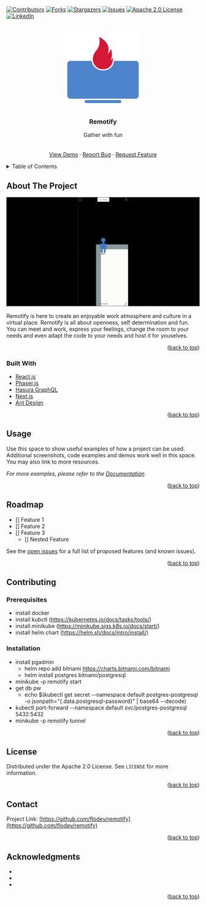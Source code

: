 <div id="top"></div>
<!--
*** Thanks for checking out the Best-README-Template. If you have a suggestion
*** that would make this better, please fork the repo and create a pull request
*** or simply open an issue with the tag "enhancement".
*** Don't forget to give the project a star!
*** Thanks again! Now go create something AMAZING! :D
-->



<!-- PROJECT SHIELDS -->
<!--
*** I'm using markdown "reference style" links for readability.
*** Reference links are enclosed in brackets [ ] instead of parentheses ( ).
*** See the bottom of this document for the declaration of the reference variables
*** for contributors-url, forks-url, etc. This is an optional, concise syntax you may use.
*** https://www.markdownguide.org/basic-syntax/#reference-style-links
-->
[![Contributors][contributors-shield]][contributors-url]
[![Forks][forks-shield]][forks-url]
[![Stargazers][stars-shield]][stars-url]
[![Issues][issues-shield]][issues-url]
[![Apache 2.0 License][license-shield]][license-url]
[![LinkedIn][linkedin-shield]][linkedin-url]



<!-- PROJECT LOGO -->
<br />
<div align="center">
  <a href="https://github.com/flodev/remotify">
    <img src="logo_github.png" alt="Logo" width="200" height="200">
  </a>

<h3 align="center">Remotify</h3>

  <p align="center">
    Gather with fun
    <br />
    <!-- <a href="https://github.com/flodev/remotify"><strong>Explore the docs »</strong></a> -->
    <br />
    <br />
    <a href="https://meet.remotify.place">View Demo</a>
    ·
    <a href="https://github.com/flodev/remotify/issues">Report Bug</a>
    ·
    <a href="https://github.com/flodev/remotify/issues">Request Feature</a>
  </p>
</div>



<!-- TABLE OF CONTENTS -->
<details>
  <summary>Table of Contents</summary>
  <ol>
    <li>
      <a href="#about-the-project">About The Project</a>
      <ul>
        <li><a href="#built-with">Built With</a></li>
      </ul>
    </li>
    <li>
      <a href="#getting-started">Getting Started</a>
      <ul>
        <li><a href="#prerequisites">Prerequisites</a></li>
        <li><a href="#installation">Installation</a></li>
      </ul>
    </li>
    <li><a href="#usage">Usage</a></li>
    <li><a href="#roadmap">Roadmap</a></li>
    <li><a href="#contributing">Contributing</a></li>
    <li><a href="#license">License</a></li>
    <li><a href="#contact">Contact</a></li>
    <li><a href="#acknowledgments">Acknowledgments</a></li>
  </ol>
</details>



<!-- ABOUT THE PROJECT -->
## About The Project

[![Product Name Screen Shot][product-screenshot]](https://meet.screen_recording_webrtc.gif)

Remotify is here to create an enjoyable work atmosphere and culture in a virtual place. Remotify is all about openness, self determination and fun.  
You can meet and work, express your feelings, change the room to your needs and even adapt the code to your needs and host it for youselves.

<p align="right">(<a href="#top">back to top</a>)</p>


### Built With

* [React.js](https://reactjs.org/)
* [Phaser.js](https://phaser.io/)
* [Hasura GraphQL](https://hasura.io/)
* [Next.js](https://nextjs.org/)
* [Ant Design](https://ant.design)

<p align="right">(<a href="#top">back to top</a>)</p>


<!-- USAGE EXAMPLES -->
## Usage

Use this space to show useful examples of how a project can be used. Additional screenshots, code examples and demos work well in this space. You may also link to more resources.

_For more examples, please refer to the [Documentation](https://example.com)_

<p align="right">(<a href="#top">back to top</a>)</p>



<!-- ROADMAP -->
## Roadmap

- [] Feature 1
- [] Feature 2
- [] Feature 3
    - [] Nested Feature

See the [open issues](https://github.com/flodev/remotify/issues) for a full list of proposed features (and known issues).

<p align="right">(<a href="#top">back to top</a>)</p>



<!-- CONTRIBUTING -->
## Contributing
### Prerequisites

* install docker
* install kubctl (https://kubernetes.io/docs/tasks/tools/)
* install minikube (https://minikube.sigs.k8s.io/docs/start/)
* install helm chart (https://helm.sh/docs/intro/install/)

### Installation

* install pgadmin
  * helm repo add bitnami https://charts.bitnami.com/bitnami
  * helm install postgres bitnami/postgresql
* minikube -p remotify start
* get db pw
  * echo $(kubectl get secret --namespace default postgres-postgresql -o jsonpath="{.data.postgresql-password}" | base64 --decode)
* kubectl port-forward --namespace default svc/postgres-postgresql 5432:5432
* minikube -p remotify tunnel

<p align="right">(<a href="#top">back to top</a>)</p>



<!-- LICENSE -->
## License

Distributed under the Apache 2.0 License. See `LICENSE` for more information.

<p align="right">(<a href="#top">back to top</a>)</p>



<!-- CONTACT -->
## Contact

<!-- Your Name - [@twitter_handle](https://twitter.com/twitter_handle) - email@email_client.com -->

Project Link: [https://github.com/flodev/remotify](https://github.com/flodev/remotify)

<p align="right">(<a href="#top">back to top</a>)</p>



<!-- ACKNOWLEDGMENTS -->
## Acknowledgments

* []()
* []()
* []()

<p align="right">(<a href="#top">back to top</a>)</p>



<!-- MARKDOWN LINKS & IMAGES -->
<!-- https://www.markdownguide.org/basic-syntax/#reference-style-links -->
[contributors-shield]: https://img.shields.io/github/contributors/flodev/remotify.svg?style=for-the-badge
[contributors-url]: https://github.com/flodev/remotify/graphs/contributors
[forks-shield]: https://img.shields.io/github/forks/flodev/remotify.svg?style=for-the-badge
[forks-url]: https://github.com/flodev/remotify/network/members
[stars-shield]: https://img.shields.io/github/stars/flodev/remotify.svg?style=for-the-badge
[stars-url]: https://github.com/flodev/remotify/stargazers
[issues-shield]: https://img.shields.io/github/issues/flodev/remotify.svg?style=for-the-badge
[issues-url]: https://github.com/flodev/remotify/issues
[license-shield]: https://img.shields.io/github/license/flodev/remotify.svg?style=for-the-badge
[license-url]: https://github.com/flodev/remotify/blob/main/LICENSE
[linkedin-shield]: https://img.shields.io/badge/-LinkedIn-black.svg?style=for-the-badge&logo=linkedin&colorB=555
[linkedin-url]: https://www.linkedin.com/in/florian-klenk-93347187/
[product-screenshot]: screen_recording_webrtc.gif